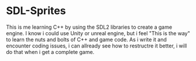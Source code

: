 # SDL-Sprites

This is me learning C++ by using the SDL2 libraries to create a game engine.
I know i could use Unity or unreal engine, but i feel "This is the way" to learn the nuts and bolts
of C++ and game code.
As i write it and encounter coding issues, i can allready see how to restructre it better, i will do that when i get a 
complete game.
